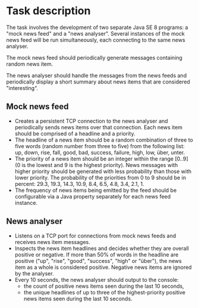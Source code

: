 # Task description

The task involves the development of two separate Java SE 8 programs: a "mock news feed" and a "news analyser". Several instances of the mock news feed will be run simultaneously, each connecting to the same news analyser.

The mock news feed should periodically generate messages containing random news item.

The news analyser should handle the messages from the news feeds and periodically display a short summary about news items that are considered "interesting“.

## Mock news feed
* Creates a persistent TCP connection to the news analyser and periodically sends news items over that connection. Each news item should be comprised of a headline and a priority.
* The headline of a news item should be a random combination of three to five words (random number from three to five) from the following list: up, down, rise, fall, good, bad, success, failure, high, low, über, unter.
* The priority of a news item should be an integer within the range [0..9] (0 is the lowest and 9 is the highest priority). News messages with higher priority should be generated with less probability than those with lower priority. The probability of the priorities from 0 to 9 should be in percent: 29.3, 19.3, 14.3, 10.9, 8.4, 6.5, 4.8, 3.4, 2.1, 1.
* The frequency of news items being emitted by the feed should be configurable via a Java property separately for each news feed instance.

## News analyser
* Listens on a TCP port for connections from mock news feeds and receives news item messages.
* Inspects the news item headlines and decides whether they are overall positive or negative. If more than 50% of words in the headline are positive ("up", "rise", "good", "success", "high" or "über"), the news item as a whole is considered positive. Negative news items are ignored by the analyser.
* Every 10 seconds, the news analyser should output to the console:
  * the count of positive news items seen during the last 10 seconds,
  * the unique headlines of up to three of the highest-priority positive news items seen during the last 10 seconds.
